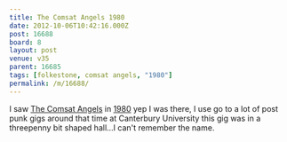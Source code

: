 ```yaml
---
title: The Comsat Angels 1980
date: 2012-10-06T10:42:16.000Z
post: 16688
board: 8
layout: post
venue: v35
parent: 16685
tags: [folkestone, comsat angels, "1980"]
permalink: /m/16688/
---
```

I saw <a href="/wiki/comsat+angels">The Comsat Angels</a> in <a href="/wiki/1980">1980</a> yep I was there, I use go to a lot of post punk gigs around that time at Canterbury University this gig was in a threepenny bit shaped hall...I can't remember the name.

